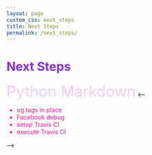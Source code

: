 ```yaml
---
layout: page
custom_css: next_steps
title: Next Steps
permalink: /next_steps/
---
```



<h1 id='title' style='color:#8a2be2;'>Next Steps</h1>
<a href='https://python-markdown.github.io' style="font-size:2.5em; text-decoration:none; color:#f4ccff;">Python Markdown</a>
<--<ul style="color: #ff1493">
    <li>og tags in place</li>
    <li>Facebook debug</li>
    <li>setup Travis CI</li>
    <li>execute Travis CI</li>
</ul>-->